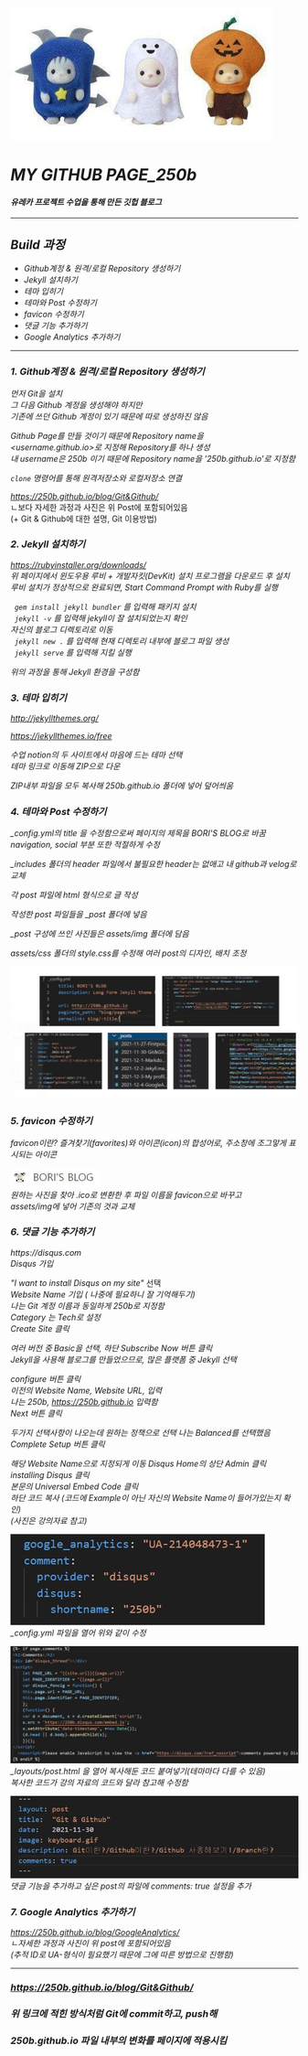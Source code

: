 ![CUTE](/readme_img/preview.jpg)
# _MY GITHUB PAGE_250b_
#### _유레카 프로젝트 수업을 통해 만든 깃헙 블로그_
---
## _Build 과정_
- _Github계정 & 원격/로컬 Repository 생성하기_
- _Jekyll 설치하기_
- _테마 입히기_
- _테마와 Post 수정하기_
- _favicon 수정하기_
- _댓글 기능 추가하기_
- _Google Analytics 추가하기_
---
### _1. Github계정 & 원격/로컬 Repository 생성하기_
_먼저 Git을 설치_  
_그 다음 Github 계정을 생성해야 하지만_  
_기존에 쓰던 Github 계정이 있기 때문에 따로 생성하진 않음_


_Github Page를 만들 것이기 때문에 Repository name을_  
_<username.github.io>로 지정해 Repository를 하나 생성_  
_내 username은 250b 이기 때문에 Repository name을 '250b.github.io'로 지정함_

_`clone` 명령어를 통해 원격저장소와 로컬저장소 연결_

_https://250b.github.io/blog/Git&Github/_  
ㄴ보다 자세한 과정과 사진은 위 Post에 포함되어있음  
(+ Git & Github에 대한 설명, Git 이용방법)


### _2. Jekyll 설치하기_
_https://rubyinstaller.org/downloads/_  
_위 페이지에서 윈도우용 루비 + 개발자킷(DevKit) 설치 프로그램을 다운로드 후 설치_
_루비 설치가 정상적으로 완료되면, Start Command Prompt with Ruby를 실행_


_` gem install jekyll bundler` 를 입력해 패키지 설치_  
_` jekyll -v` 를 입력해 jekyll이 잘 설치되었는지 확인_  
_자신의 블로그 디렉토리로 이동_  
_` jekyll new .` 를 입력해 현재 디렉토리 내부에 블로그 파일 생성_  
_` jekyll serve` 를 입력해 지킬 실행_  

_위의 과정을 통해 Jekyll 환경을 구성함_


### _3. 테마 입히기_  


_http://jekyllthemes.org/_  


_https://jekyllthemes.io/free_


_수업 notion의 두 사이트에서 마음에 드는 테마 선택_  
_테마 링크로 이동해 ZIP으로 다운_  


_ZIP내부 파일을 모두 복사해 250b.github.io 폴더에 넣어 덮어씌움_


### _4. 테마와 Post 수정하기_

*_config.yml의 title 을 수정함으로써 페이지의 제목을 BORI'S BLOG로 바꿈*   
_navigation, social 부분 또한 적절하게 수정_  


*_includes 폴더의 header 파일에서 불필요한 header는 없애고 내 github과 velog로 교체*  


_각 post 파일에 html 형식으로 글 작성_  


*작성한 post 파일들을 _post 폴더에 넣음*  


*_post 구성에 쓰인 사진들은 assets/img 폴더에 담음*  


_assets/css 폴더의 style.css를 수정해 여러 post의 디자인, 배치 조정_  


![modify](/readme_img/modify.JPG)  

### _5. favicon 수정하기_
_favicon이란?_
_즐겨찾기(favorites)와 아이콘(icon)의 합성어로,_
_주소창에 조그맣게 표시되는 아이콘_  


![fav](/readme_img/fav.JPG)  
_원하는 사진을 찾아 .ico로 변환한 후_
_파일 이름을 favicon으로 바꾸고_  
_assets/img에 넣어 기존의 것과 교체_  


### _6. 댓글 기능 추가하기_  

_https://disqus.com_  
_Disqus 가입_  

_"I want to install Disqus on my site"_ 선택  
_Website Name 기입 ( 나중에 필요하니 잘 기억해두기)_  
_나는 Git 계정 이름과 동일하게 250b로 지정함_  
_Category 는 Tech로 설정_  
_Create Site 클릭_  

_여러 버전 중 Basic을 선택, 하단 Subscribe Now 버튼 클릭_  
_Jekyll을 사용해 블로그를 만들었으므로, 많은 플랫폼 중 Jekyll 선택_  


_configure 버튼 클릭_  
_이전의 Website Name, Website URL, 입력_  
_나는 250b, https://250b.github.io 입력함_  
_Next 버튼 클릭_  

_두가지 선택사항이 나오는데 원하는 정책으로 선택_
_나는 Balanced를 선택했음_  
_Complete Setup 버튼 클릭_  


_해당 Website Name으로 지정되게 이동_
_Disqus Home의 상단 Admin 클릭_
_installing Disqus 클릭_  
_본문의 Universal Embed Code 클릭_  
_하단 코드 복사 (코드에 Example이 아닌 자신의 Website Name이 들어가있는지 확인)_  
_(사진은 강의자료 참고)_

![config](/readme_img/config.JPG)  
*_config.yml 파일을 열어 위와 같이 수정*  

![layout](/readme_img/layout.JPG)  
*_layouts/post.html 을 열어 복사해둔 코드 붙여넣기(테마마다 다를 수 있음)*  
_복사한 코드가 강의 자료의 코드와 달라 참고해 수정함_  


![comments](/readme_img/comments.JPG)  
_댓글 기능을 추가하고 싶은 post의 파일에 comments: true 설정을 추가_  



### _7. Google Analytics 추가하기_
_https://250b.github.io/blog/GoogleAnalytics/_  
_ㄴ자세한 과정과 사진이 위 post에 포함되어있음_  
_(추적 ID로 UA-형식이 필요했기 때문에 그에 따른 방법으로 진행함)_  

-----  


### _https://250b.github.io/blog/Git&Github/_  
### _위 링크에 적힌 방식처럼 Git에 commit하고, push해_
### _250b.github.io 파일 내부의 변화를 페이지에 적용시킴_